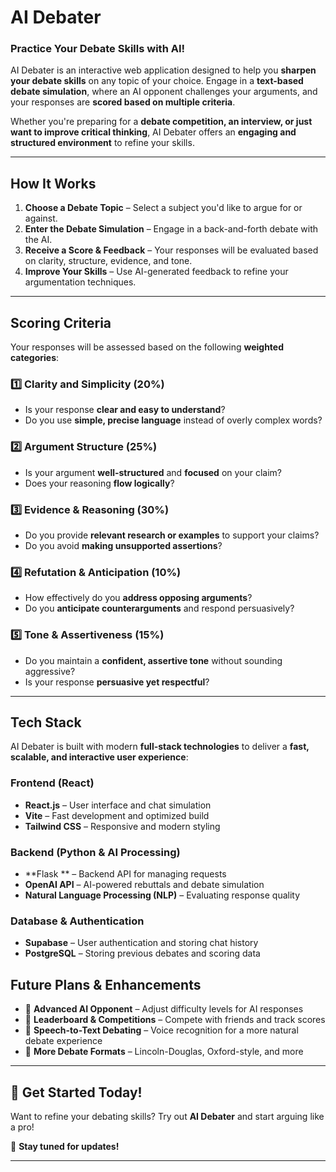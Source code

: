 # **AI Debater**  
### **Practice Your Debate Skills with AI!**  

AI Debater is an interactive web application designed to help you **sharpen your debate skills** on any topic of your choice. Engage in a **text-based debate simulation**, where an AI opponent challenges your arguments, and your responses are **scored based on multiple criteria**.  

Whether you're preparing for a **debate competition, an interview, or just want to improve critical thinking**, AI Debater offers an **engaging and structured environment** to refine your skills.  

---

## **How It Works**  
1. **Choose a Debate Topic** – Select a subject you'd like to argue for or against.  
2. **Enter the Debate Simulation** – Engage in a back-and-forth debate with the AI.  
3. **Receive a Score & Feedback** – Your responses will be evaluated based on clarity, structure, evidence, and tone.  
4. **Improve Your Skills** – Use AI-generated feedback to refine your argumentation techniques.  

---

## **Scoring Criteria**  
Your responses will be assessed based on the following **weighted categories**:

### **1️⃣ Clarity and Simplicity (20%)**  
- Is your response **clear and easy to understand**?  
- Do you use **simple, precise language** instead of overly complex words?  

### **2️⃣ Argument Structure (25%)**  
- Is your argument **well-structured** and **focused** on your claim?  
- Does your reasoning **flow logically**?  

### **3️⃣ Evidence & Reasoning (30%)**  
- Do you provide **relevant research or examples** to support your claims?  
- Do you avoid **making unsupported assertions**?  

### **4️⃣ Refutation & Anticipation (10%)**  
- How effectively do you **address opposing arguments**?  
- Do you **anticipate counterarguments** and respond persuasively?  

### **5️⃣ Tone & Assertiveness (15%)**  
- Do you maintain a **confident, assertive tone** without sounding aggressive?  
- Is your response **persuasive yet respectful**?  

---

## **Tech Stack**  
AI Debater is built with modern **full-stack technologies** to deliver a **fast, scalable, and interactive user experience**:

### **Frontend (React)**  
- **React.js** – User interface and chat simulation  
- **Vite** – Fast development and optimized build  
- **Tailwind CSS** – Responsive and modern styling  

### **Backend (Python & AI Processing)**  
- **Flask ** – Backend API for managing requests  
- **OpenAI API** – AI-powered rebuttals and debate simulation  
- **Natural Language Processing (NLP)** – Evaluating response quality  

### **Database & Authentication**  
- **Supabase** – User authentication and storing chat history  
- **PostgreSQL** – Storing previous debates and scoring data  




##  **Future Plans & Enhancements**  
- 🔹 **Advanced AI Opponent** – Adjust difficulty levels for AI responses  
- 🔹 **Leaderboard & Competitions** – Compete with friends and track scores  
- 🔹 **Speech-to-Text Debating** – Voice recognition for a more natural debate experience  
- 🔹 **More Debate Formats** – Lincoln-Douglas, Oxford-style, and more  

---

## 🎤 **Get Started Today!**  
Want to refine your debating skills? Try out **AI Debater** and start arguing like a pro!  

🚀 **Stay tuned for updates!**  

---

